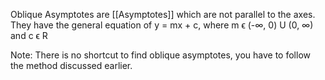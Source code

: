 Oblique Asymptotes are [[Asymptotes]] which are not parallel to the axes. They have the general equation of y = mx + c, where m ϵ (-&infin;, 0) U (0, &infin;) and c &varepsilon; R

Note: There is no shortcut to find oblique asymptotes, you have to follow the method discussed earlier.